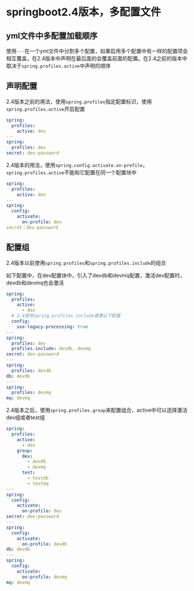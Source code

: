 # springboot2.4版本，多配置文件

## yml文件中多配置加载顺序

使用`---`在一个yml文件中分割多个配置，如果启用多个配置中有一样的配置项会相互覆盖，在2.4版本中声明在最后面的会覆盖前面的配置。在2.4之前的版本中取决于`spring.profiles.active`中声明的顺序

## 声明配置

2.4版本之前的用法，使用`spring.profiles`指定配置标识，使用`spring.profiles.active`开启配置

```yml
spring:
  profiles:
    active: dev
---
spring:
  profiles: dev
secret: dev-password
```

2.4版本的用法，使用`spring.config.activate.on-profile`，`spring.profiles.active`不能和它配置在同一个配置块中

```yml
spring:
  profiles:
    active: dev
---
spring:
  config:
    activate:
      on-profile: dev
secret：dev-password
```

## 配置组

2.4版本以前使用`spring.profiles`和`spring.profiles.include`的组合

如下配置中，在dev配置块中，引入了devdb和devmq配置，激活dev配置时，devdb和devmq也会激活

``` yml
spring:
  profiles:
    active:
      - dev
  # 2.4使用spring.profiles.include需要以下配置
  config:
    use-legacy-processing: true
---
spring:
  profiles: dev
  profiles.include: devdb, devmq
secret: dev-password
---
spring:
  profiles: devdb
db: devdb
---
spring:
  profiles: devmq
mq: devmq
```

2.4版本之后，使用`spring.profiles.group`来配置组合，active中可以选择激活dev组或者test组

``` yml
spring:
  profiles:
    active:
      - dev
    group:
      dev:
        - devdb
        - devmq
      test:
        - testdb
        - testmq
---
spring:
  config:
    activate:
      on-profile: dev
secret: dev-password
---
spring:
  config:
    activate:
      on-profile: devdb
db: devdb
---
spring:
  config:
    activate:
      on-profile: devmq
mq: devmq
```
